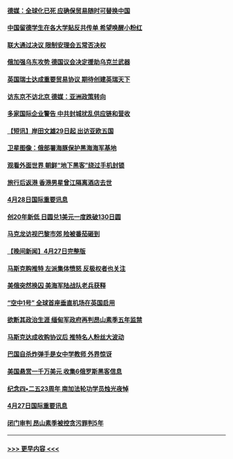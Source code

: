 #### [德媒：全球化已死 应确保贸易随时可替换中国](../pages/prog202/a103412798.md?t=04290551) 
#### [中国留德学生在各大学贴反共传单 希望唤醒小粉红](../pages/prog202/a103412796.md?t=04290551) 
#### [联大通过决议 限制安理会五常否决权](../pages/prog202/a103412649.md?t=04290551) 
#### [俄加强乌东攻势 德国议会决定援助乌克兰武器](../pages/prog202/a103412626.md?t=04290551) 
#### [英国瑞士达成重要贸易协议 期待创建英瑞天下](../pages/prog202/a103412677.md?t=04290551) 
#### [访东京不访北京  德媒：亚洲政策转向](../pages/prog202/a103412515.md?t=04290551) 
#### [多家国际企业警告 中共封城扰乱供应链和营收](../pages/prog202/a103412512.md?t=04290551) 
#### [【短讯】岸田文雄29日起 出访亚欧五国](../pages/prog202/a103412574.md?t=04290551) 
#### [卫星图像：俄部署海豚保护黑海海军基地](../pages/prog202/a103412424.md?t=04290551) 
#### [观看外面世界 朝鲜“地下黑客”绕过手机封锁](../pages/prog202/a103412416.md?t=04290551) 
#### [旅行后返港 香港男星曾江隔离酒店去世](../pages/prog202/a103412404.md?t=04290551) 
#### [4月28日国际重要讯息](../pages/prog202/a103412316.md?t=04290551) 
#### [创20年新低 日圆兑1美元一度跌破130日圆](../pages/prog202/a103412263.md?t=04290551) 
#### [马克龙访视巴黎市郊 险被番茄砸到](../pages/prog202/a103412180.md?t=04290551) 
#### [【晚间新闻】4月27日完整版](../pages/prog202/a103412077.md?t=04290551) 
#### [马斯克购推特 左派集体愤怒 反极权者也关注](../pages/prog202/a103412005.md?t=04290551) 
#### [美俄突然换囚 美海军陆战队老兵获释](../pages/prog202/a103411892.md?t=04290551) 
#### [“空中1号” 全球首座垂直机场在英国启用](../pages/prog202/a103411894.md?t=04290551) 
#### [欲断其政治生涯 缅甸军政府再判昂山素季五年监禁](../pages/prog202/a103411688.md?t=04290551) 
#### [马斯克达成收购协议后 推特名人粉丝大波动](../pages/prog202/a103411402.md?t=04290551) 
#### [巴国自杀炸弹手是女中学教师 外界惊讶](../pages/prog202/a103411396.md?t=04290551) 
#### [美国悬赏一千万美元 收集6俄罗斯黑客信息](../pages/prog202/a103411388.md?t=04290551) 
#### [纪念四•二五23周年 南加法轮功学员烛光夜悼](../pages/prog202/a103410700.md?t=04290551) 
#### [4月27日国际重要讯息](../pages/prog202/a103411307.md?t=04290551) 
#### [闭门审判 昂山素季被控贪污罪判5年](../pages/prog202/a103411297.md?t=04290551) 

----
#### [ >>> 更早内容 <<< ](../indexes/prog202-earlier.md)
